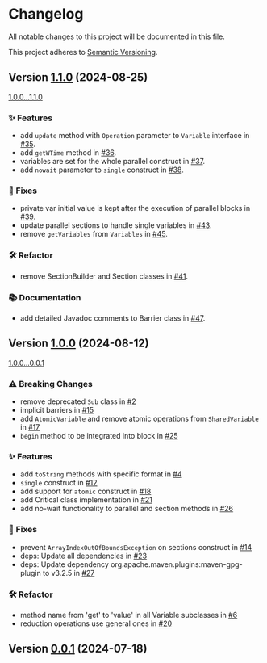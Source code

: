 # Changelog

All notable changes to this project will be documented in this file.

This project adheres to [Semantic Versioning](https://semver.org/spec/v2.0.0.html).

## Version [1.1.0](https://github.com/java-romp/jromp/releases/tag/1.1.0) (2024-08-25)

[1.0.0...1.1.0](https://github.com/java-romp/jromp/compare/1.0.0...1.1.0)

### ✨ Features

* add `update` method with `Operation` parameter to `Variable` interface
  in [#35](https://github.com/java-romp/jromp/pull/35).
* add `getWTime` method in [#36](https://github.com/java-romp/jromp/pull/36).
* variables are set for the whole parallel construct in [#37](https://github.com/java-romp/jromp/pull/37).
* add `nowait` parameter to `single` construct in [#38](https://github.com/java-romp/jromp/pull/38).

### 🐞 Fixes

* private var initial value is kept after the execution of parallel blocks
  in [#39](https://github.com/java-romp/jromp/pull/39).
* update parallel sections to handle single variables in [#43](https://github.com/java-romp/jromp/pull/43).
* remove `getVariables` from `Variables` in [#45](https://github.com/java-romp/jromp/pull/45).

### 🛠️ Refactor

* remove SectionBuilder and Section classes in [#41](https://github.com/java-romp/jromp/pull/41).

### 📚 Documentation

* add detailed Javadoc comments to Barrier class in [#47](https://github.com/java-romp/jromp/pull/47).

## Version [1.0.0](https://github.com/java-romp/jromp/releases/tag/1.0.0) (2024-08-12)

[1.0.0...0.0.1](https://github.com/java-romp/jromp/compare/1.0.0...0.0.1)

### ⚠️ Breaking Changes

* remove deprecated `Sub` class in [#2](https://github.com/java-romp/jromp/pull/2)
* implicit barriers in [#15](https://github.com/java-romp/jromp/pull/15)
* add `AtomicVariable` and remove atomic operations from `SharedVariable`
  in [#17](https://github.com/java-romp/jromp/pull/17)
* `begin` method to be integrated into block in [#25](https://github.com/java-romp/jromp/pull/25)

### ✨ Features

* add `toString` methods with specific format in [#4](https://github.com/java-romp/jromp/pull/4)
* `single` construct in [#12](https://github.com/java-romp/jromp/pull/12)
* add support for `atomic` construct in [#18](https://github.com/java-romp/jromp/pull/18)
* add Critical class implementation in [#21](https://github.com/java-romp/jromp/pull/21)
* add no-wait functionality to parallel and section methods in [#26](https://github.com/java-romp/jromp/pull/26)

### 🐞 Fixes

* prevent `ArrayIndexOutOfBoundsException` on sections construct in [#14](https://github.com/java-romp/jromp/pull/14)
* deps: Update all dependencies in [#23](https://github.com/java-romp/jromp/pull/23)
* deps: Update dependency org.apache.maven.plugins:maven-gpg-plugin to v3.2.5
  in [#27](https://github.com/java-romp/jromp/pull/27)

### 🛠️ Refactor

* method name from 'get' to 'value' in all Variable subclasses in [#6](https://github.com/java-romp/jromp/pull/6)
* reduction operations use general ones in [#20](https://github.com/java-romp/jromp/pull/20)

## Version [0.0.1](https://github.com/java-romp/jromp/releases/tag/0.0.1) (2024-07-18)
